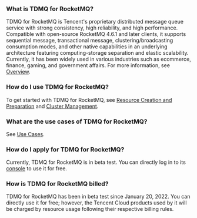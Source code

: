 ### What is TDMQ for RocketMQ?
TDMQ for RocketMQ is Tencent's proprietary distributed message queue service with strong consistency, high reliability, and high performance. Compatible with open-source RocketMQ 4.6.1 and later clients, it supports sequential message, transactional message, clustering/broadcasting consumption modes, and other native capabilities in an underlying architecture featuring computing-storage separation and elastic scalability. Currently, it has been widely used in various industries such as ecommerce, finance, gaming, and government affairs. For more information, see [Overview](https://intl.cloud.tencent.com/document/product/1113/43104).

### How do I use TDMQ for RocketMQ?
To get started with TDMQ for RocketMQ, see [Resource Creation and Preparation](https://intl.cloud.tencent.com/document/product/1113/43119) and [Cluster Management](https://intl.cloud.tencent.com/document/product/1113/43122).

### What are the use cases of TDMQ for RocketMQ?
See [Use Cases](https://intl.cloud.tencent.com/document/product/1113/43114).


### How do I apply for TDMQ for RocketMQ?
Currently, TDMQ for RocketMQ is in beta test. You can directly log in to its [console](https://console.cloud.tencent.com/tdmq/rocket-cluster) to use it for free.

### How is TDMQ for RocketMQ billed?
TDMQ for RocketMQ has been in beta test since January 20, 2022. You can directly use it for free; however, the Tencent Cloud products used by it will be charged by resource usage following their respective billing rules.

